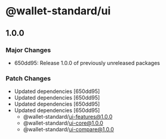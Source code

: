 # @wallet-standard/ui

## 1.0.0

### Major Changes

-   650dd95: Release 1.0.0 of previously unreleased packages

### Patch Changes

-   Updated dependencies [650dd95]
-   Updated dependencies [650dd95]
-   Updated dependencies [650dd95]
-   Updated dependencies [650dd95]
    -   @wallet-standard/ui-features@1.0.0
    -   @wallet-standard/ui-core@1.0.0
    -   @wallet-standard/ui-compare@1.0.0
